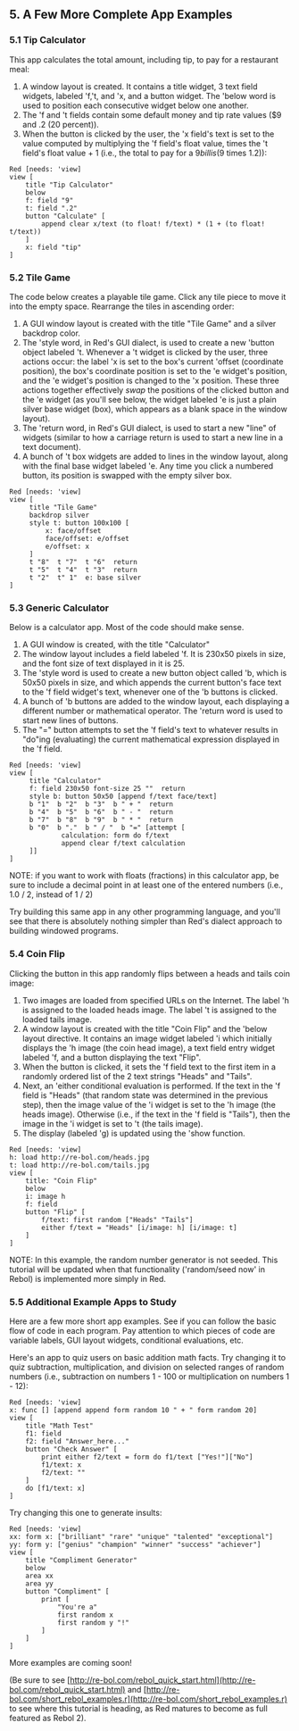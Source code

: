 ## 5. A Few More Complete App Examples

### 5.1 Tip Calculator

This app calculates the total amount, including tip, to pay for a restaurant meal:

1. A window layout is created. It contains a title widget, 3 text field widgets, labeled 'f,'t, and 'x, and a button widget. The 'below word is used to position each consecutive widget below one another.
2. The 'f and 't fields contain some default money and tip rate values ($9 and .2 (20 percent)).
3. When the button is clicked by the user, the 'x field's text is set to the value computed by multiplying the 'f field's float value, times the 't field's float value + 1 (i.e., the total to pay for a $9 bill is ($9 times 1.2)):

```
Red [needs: 'view]
view [
    title "Tip Calculator"
    below
    f: field "9"
    t: field ".2" 
    button "Calculate" [
        append clear x/text (to float! f/text) * (1 + (to float! t/text))
    ]
    x: field "tip"
]

```

### 5.2 Tile Game

The code below creates a playable tile game. Click any tile piece to move it into the empty space. Rearrange the tiles in ascending order:

1. A GUI window layout is created with the title "Tile Game" and a silver backdrop color.
2. The 'style word, in Red's GUI dialect, is used to create a new 'button object labeled 't. Whenever a 't widget is clicked by the user, three actions occur: the label 'x is set to the box's current 'offset (coordinate position), the box's coordinate position is set to the 'e widget's position, and the 'e widget's position is changed to the 'x position. These three actions together effectively *swap* the positions of the clicked button and the 'e widget (as you'll see below, the widget labeled 'e is just a plain silver base widget (box), which appears as a blank space in the window layout).
3. The 'return word, in Red's GUI dialect, is used to start a new "line" of widgets (similar to how a carriage return is used to start a new line in a text document).
4. A bunch of 't box widgets are added to lines in the window layout, along with the final base widget labeled 'e. Any time you click a numbered button, its position is swapped with the empty silver box.

```
Red [needs: 'view] 
view [ 
     title "Tile Game"
     backdrop silver
     style t: button 100x100 [
         x: face/offset
         face/offset: e/offset 
         e/offset: x
     ] 
     t "8"  t "7"  t "6"  return 
     t "5"  t "4"  t "3"  return 
     t "2"  t" 1"  e: base silver
]

```

### 5.3 Generic Calculator

Below is a calculator app. Most of the code should make sense.

1. A GUI window is created, with the title "Calculator"
2. The window layout includes a field labeled 'f. It is 230x50 pixels in size, and the font size of text displayed in it is 25.
3. The 'style word is used to create a new button object called 'b, which is 50x50 pixels in size, and which appends the current button's face text to the 'f field widget's text, whenever one of the 'b buttons is clicked.
4. A bunch of 'b buttons are added to the window layout, each displaying a different number or mathematical operator. The 'return word is used to start new lines of buttons.
5. The "=" button attempts to set the 'f field's text to whatever results in "do"ing (evaluating) the current mathematical expression displayed in the 'f field.

```
Red [needs: 'view]
view [
     title "Calculator"
     f: field 230x50 font-size 25 ""  return 
     style b: button 50x50 [append f/text face/text]
     b "1"  b "2"  b "3"  b " + "  return 
     b "4"  b "5"  b "6"  b " - "  return 
     b "7"  b "8"  b "9"  b " * "  return 
     b "0"  b "."  b " / "  b "=" [attempt [
             calculation: form do f/text 
             append clear f/text calculation
     ]] 
]

```

NOTE: if you want to work with floats (fractions) in this calculator app, be sure to include a decimal point in at least one of the entered numbers (i.e., 1.0 / 2, instead of 1 / 2)

Try building this same app in any other programming language, and you'll see that there is absolutely nothing simpler than Red's dialect approach to building windowed programs.

### 5.4 Coin Flip

Clicking the button in this app randomly flips between a heads and tails coin image:

1. Two images are loaded from specified URLs on the Internet. The label 'h is assigned to the loaded heads image. The label 't is assigned to the loaded tails image.
2. A window layout is created with the title "Coin Flip" and the 'below layout directive. It contains an image widget labeled 'i which initially displays the 'h image (the coin head image), a text field entry widget labeled 'f, and a button displaying the text "Flip".
3. When the button is clicked, it sets the 'f field text to the first item in a randomly ordered list of the 2 text strings "Heads" and "Tails".
4. Next, an 'either conditional evaluation is performed. If the text in the 'f field is "Heads" (that random state was determined in the previous step), then the image value of the 'i widget is set to the 'h image (the heads image). Otherwise (i.e., if the text in the 'f field is "Tails"), then the image in the 'i widget is set to 't (the tails image).
5. The display (labeled 'g) is updated using the 'show function.

```
Red [needs: 'view]
h: load http://re-bol.com/heads.jpg
t: load http://re-bol.com/tails.jpg
view [
    title: "Coin Flip"
    below
    i: image h
    f: field
    button "Flip" [
        f/text: first random ["Heads" "Tails"]
        either f/text = "Heads" [i/image: h] [i/image: t] 
    ]
]

```

NOTE: In this example, the random number generator is not seeded. This tutorial will be updated when that functionality ('random/seed now' in Rebol) is implemented more simply in Red.

### 5.5 Additional Example Apps to Study

Here are a few more short app examples. See if you can follow the basic flow of code in each program. Pay attention to which pieces of code are variable labels, GUI layout widgets, conditional evaluations, etc.

Here's an app to quiz users on basic addition math facts. Try changing it to quiz subtraction, multiplication, and division on selected ranges of random numbers (i.e., subtraction on numbers 1 - 100 or multiplication on numbers 1 - 12):

```
Red [needs: 'view]
x: func [] [append append form random 10 " + " form random 20]
view [
    title "Math Test"
    f1: field 
    f2: field "Answer_here..."
    button "Check Answer" [
        print either f2/text = form do f1/text ["Yes!"]["No"]
        f1/text: x
        f2/text: ""
    ]
    do [f1/text: x]
]

```

Try changing this one to generate insults:

```
Red [needs: 'view]
xx: form x: ["brilliant" "rare" "unique" "talented" "exceptional"]
yy: form y: ["genius" "champion" "winner" "success" "achiever"]
view [
    title "Compliment Generator"
    below
    area xx
    area yy
    button "Compliment" [
        print [
            "You're a"
            first random x
            first random y "!"
        ]
    ] 
]

```

More examples are coming soon!

(Be sure to see [http://re-bol.com/rebol_quick_start.html](http://re-bol.com/rebol_quick_start.html) and [http://re-bol.com/short_rebol_examples.r](http://re-bol.com/short_rebol_examples.r) to see where this tutorial is heading, as Red matures to become as full featured as Rebol 2).